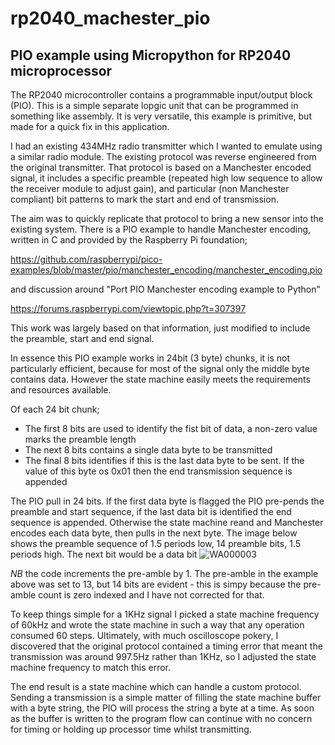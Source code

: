 # rp2040_machester_pio

## PIO example using Micropython for RP2040 microprocessor
The RP2040 microcontroller contains a programmable input/output block (PIO). This is a simple separate lopgic unit that can be programmed in something like assembly. It is very versatile, this example is primitive, but made for a quick fix in this application.

I had an existing 434MHz radio transmitter which I wanted to emulate using a similar radio module. The existing protocol was reverse engineered from the original transmitter. That protocol is based on a Manchester encoded signal, it  includes a specific preamble (repeated high low sequence to allow the receiver module to adjust gain), and particular (non Manchester compliant) bit patterns to mark the start and end of transmission.

The aim was to quickly replicate that protocol to bring a new sensor into the existing system. There is a PIO example to handle Manchester encoding, written in C and provided by the Raspberry Pi foundation;

https://github.com/raspberrypi/pico-examples/blob/master/pio/manchester_encoding/manchester_encoding.pio

and discussion around  "Port PIO Manchester encoding example to Python"

https://forums.raspberrypi.com/viewtopic.php?t=307397

This work was largely based on that information, just modified to include the preamble, start and end signal. 

In essence this PIO example works in 24bit (3 byte) chunks, it is not particularly efficient, because for most of the signal only the middle byte contains data. However the state machine easily meets the requirements and resources available. 

Of each 24 bit chunk;
- The first 8 bits are used to identify the fist bit of data, a non-zero value marks the preamble length
- The next 8 bits contains a single data byte to be transmitted
- The final 8 bits identifies if this is the last data byte to be sent. If the value of this byte os 0x01 then the end transmission sequence is appended

The PIO pull in 24 bits. If the first data byte is flagged the PIO pre-pends the preamble and start sequence, if the last data bit is identified the end sequence is appended. Otherwise the state machine reand and Manchester encodes each data byte, then pulls in the next byte. The image below shows the preamble sequence of 1.5 periods low, 14 preamble bits, 1.5 periods high. The next bit would be a data bit
![WA000003](https://github.com/jef41/rp2040_machester_pio/assets/6393750/3865eb58-c0b6-4625-b570-2d8a07286f56)

*NB* the code increments the pre-amble by 1. The pre-amble in the example above was set to 13, but 14 bits are evident - this is simpy because the pre-amble count is zero indexed and I have not corrected for that.

To keep things simple for a 1KHz signal I picked a state machine frequency of 60kHz and wrote the state machine in such a way that any operation consumed 60 steps. Ultimately, with much oscilloscope pokery, I discovered that the original protocol contained a timing error that meant the transmission was around 997.5Hz rather than 1KHz, so I adjusted the state machine frequency to match this error.

The end result is a state machine which can handle a custom protocol. Sending a transmission is a simple matter of filling the state machine buffer with a byte string, the PIO will process the string a byte at a time. As soon as the buffer is written to the program flow can continue with no concern for timing or holding up processor time whilst transmitting. 
